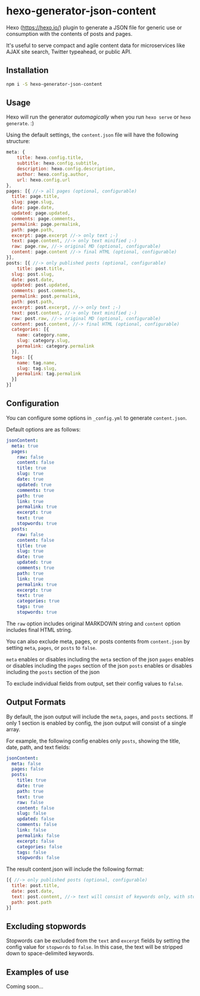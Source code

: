 # hexo-generator-json-content

Hexo (https://hexo.io/) plugin to generate a JSON file for generic use or consumption with the contents of posts and pages.

It's useful to serve compact and agile content data for microservices like AJAX site search, Twitter typeahead, or public API.

## Installation

```bash
npm i -S hexo-generator-json-content
```

## Usage

Hexo will run the generator *automagically* when you run `hexo serve` or `hexo generate`.
:)

Using the default settings, the `content.json` file will have the following structure:

```javascript
meta: {
	title: hexo.config.title,
	subtitle: hexo.config.subtitle,
	description: hexo.config.description,
	author: hexo.config.author,
	url: hexo.config.url
},
pages: [{ //-> all pages (optional, configurable)
  title: page.title,
  slug: page.slug,
  date: page.date,
  updated: page.updated,
  comments: page.comments,
  permalink: page.permalink,
  path: page.path,
  excerpt: page.excerpt //-> only text ;-)
  text: page.content, //-> only text minified ;-)
  raw: page.raw, //-> original MD (optional, configurable)
  content: page.content //-> final HTML (optional, configurable)
}],
posts: [{ //-> only published posts (optional, configurable)
	title: post.title,
  slug: post.slug,
  date: post.date,
  updated: post.updated,
  comments: post.comments,
  permalink: post.permalink,
  path: post.path,
  excerpt: post.excerpt, //-> only text ;-)
  text: post.content, //-> only text minified ;-)
  raw: post.raw, //-> original MD (optional, configurable)
  content: post.content, //-> final HTML (optional, configurable)
  categories: [{
    name: category.name,
    slug: category.slug,
    permalink: category.permalink
  }],
  tags: [{
    name: tag.name,
    slug: tag.slug,
    permalink: tag.permalink
  }]
}]
```

## Configuration

You can configure some options in `_config.yml` to generate `content.json`.

Default options are as follows:

```yaml
jsonContent:
  meta: true
  pages:
    raw: false
    content: false
    title: true
    slug: true
    date: true
    updated: true
    comments: true
    path: true
    link: true
    permalink: true
    excerpt: true
    text: true
    stopwords: true
  posts:
    raw: false
    content: false
    title: true
    slug: true
    date: true
    updated: true
    comments: true
    path: true
    link: true
    permalink: true
    excerpt: true
    text: true
    categories: true
    tags: true
    stopwords: true
```

The `raw` option includes original MARKDOWN string and `content` option includes final HTML string.

You can also exclude meta, pages, or posts contents from `content.json` by setting `meta`, `pages`, or `posts` to `false`.

`meta` enables or disables including the `meta` section of the json
`pages` enables or disables including the `pages` section of the json
`posts` enables or disables including the `posts` section of the json

To exclude individual fields from output, set their config values to `false`.

## Output Formats

By default, the json output will include the `meta`, `pages`, and `posts` sections. If only 1 section is enabled by config, the json output will consist of a single array.

For example, the following config enables only `posts`, showing the title, date, path, and text fields:

```yaml
jsonContent:
  meta: false
  pages: false
  posts:
    title: true
    date: true
    path: true
    text: true
    raw: false
    content: false
    slug: false
    updated: false
    comments: false
    link: false
    permalink: false
    excerpt: false
    categories: false
    tags: false
    stopwords: false
```

The result content.json will include the following format:

```javascript
[{ //-> only published posts (optional, configurable)
  title: post.title,
  date: post.date,
  text: post.content, //-> text will consist of keywords only, with stopwords removed
  path: post.path
}]
```

## Excluding stopwords

Stopwords can be excluded from the `text` and `excerpt` fields by setting the config value for `stopwords` to `false`. In this case, the text will be stripped down to space-delimited keywords.

## Examples of use

Coming soon...